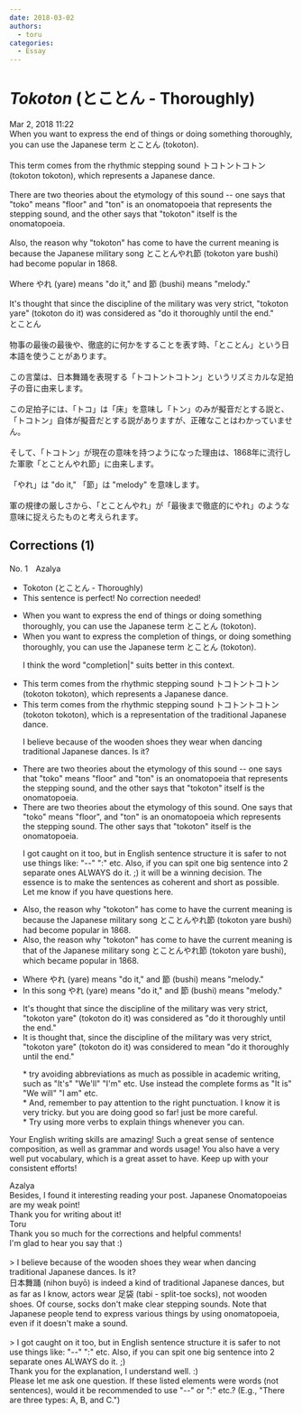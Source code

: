 ```yaml
---
date: 2018-03-02
authors:
  - toru
categories:
  - Essay
---
```


<h1 id="subject_show"><strong><em>Tokoton</strong></em> (とことん - Thoroughly)</h1>
<div class="date">Mar 2, 2018 11:22</div>
<div id="post"><div id="body_show_ori">
When you want to express the end of things or doing something thoroughly, you can use the Japanese term とことん (tokoton).<br/><br/>This term comes from the rhythmic stepping sound トコトントコトン (tokoton tokoton), which represents a Japanese dance.<br/><br/>There are two theories about the etymology of this sound -- one says that "toko" means "floor" and "ton" is an onomatopoeia that represents the stepping sound, and the other says that "tokoton" itself is the onomatopoeia.<br/><br/>Also, the reason why "tokoton" has come to have the current meaning is because the Japanese military song とことんやれ節 (tokoton yare bushi) had become popular in 1868.<br/><br/>Where やれ (yare) means "do it," and 節 (bushi) means "melody."<br/><br/>It's thought that since the discipline of the military was very strict, "tokoton yare" (tokoton do it) was considered as "do it thoroughly until the end."
</div></div>

<!-- more -->

<div id="post_ja"><div id="body_show_mo">
とことん<br/><br/>物事の最後の最後や、徹底的に何かをすることを表す時、「とことん」という日本語を使うことがあります。<br/><br/>この言葉は、日本舞踊を表現する「トコトントコトン」というリズミカルな足拍子の音に由来します。<br/><br/>この足拍子には、「トコ」は「床」を意味し「トン」のみが擬音だとする説と、「トコトン」自体が擬音だとする説がありますが、正確なことはわかっていません。<br/><br/>そして、「トコトン」が現在の意味を持つようになった理由は、1868年に流行した軍歌「とことんやれ節」に由来します。<br/><br/>「やれ」は "do it," 「節」は "melody" を意味します。<br/><br/>軍の規律の厳しさから、「とことんやれ」が「最後まで徹底的にやれ」のような意味に捉えらたものと考えられます。
</div></div>

## Corrections (1)
<div id="block"><div class="first_name"> No. 1　<span class="just_name">Azalya</span></div><div id="block2">
<ul class="correction_field">
<li class="incorrect">Tokoton (とことん - Thoroughly)</li>
<li class="corrected perfect">This sentence is perfect! No correction needed!</li>
</ul>
<ul class="correction_field">
<li class="incorrect">When you want to express the end of things or doing something thoroughly, you can use the Japanese term とことん (tokoton).</li>
<li class="corrected correct">
When you want to express the <span class="f_blue">completion</span> of things<span class="f_red">,</span> or doing something thoroughly, you can use the Japanese term とことん (tokoton).
<p class="correction_comment">I think the word "completion|" suits better in this context.</p>
</li>
</ul>
<ul class="correction_field">
<li class="incorrect">This term comes from the rhythmic stepping sound トコトントコトン (tokoton tokoton), which represents a Japanese dance.</li>
<li class="corrected correct">
This term comes from the rhythmic stepping sound トコトントコトン (tokoton tokoton), which <span class="f_blue">is a </span>represent<span class="f_blue">ation</span> <span class="f_blue">of the</span> <span class="f_blue">traditional</span> Japanese dance.
<p class="correction_comment">I believe because of the wooden shoes they wear when dancing traditional Japanese dances. Is it?</p>
</li>
</ul>
<ul class="correction_field">
<li class="incorrect">There are two theories about the etymology of this sound -- one says that "toko" means "floor" and "ton" is an onomatopoeia that represents the stepping sound, and the other says that "tokoton" itself is the onomatopoeia.</li>
<li class="corrected correct">
There are two theories about the etymology of this sound<span class="f_red">.</span> <span class="f_blue">One</span> says that "toko" means "floor"<span class="f_blue">,</span> and "ton" is an onomatopoeia <span class="f_blue">which</span> represents the stepping sound<span class="f_blue">.</span> <span class="f_blue">The</span> other says that "tokoton" itself is the onomatopoeia.
<p class="correction_comment">I got caught on it too, but in English sentence structure it is safer to not use things like: "--" ":" etc. Also, if you can spit one big sentence into 2 separate ones ALWAYS do it. ;) it will be a winning decision. The essence is to make the sentences as coherent and short as possible. <br/>Let me know if you have questions here.</p>
</li>
</ul>
<ul class="correction_field">
<li class="incorrect">Also, the reason why "tokoton" has come to have the current meaning is because the Japanese military song とことんやれ節 (tokoton yare bushi) had become popular in 1868.</li>
<li class="corrected correct">
Also, the reason why "tokoton" has come to have the current meaning is <span class="f_blue">that</span> <span class="f_blue">of</span> the Japanese military song とことんやれ節 (tokoton yare bushi)<span class="f_blue">,</span> <span class="f_blue">which</span> bec<span class="f_blue">ame</span> popular in 1868.
</li>
</ul>
<ul class="correction_field">
<li class="incorrect">Where やれ (yare) means "do it," and 節 (bushi) means "melody."</li>
<li class="corrected correct">
<span class="f_blue">In this song</span> やれ (yare) means "do it," and 節 (bushi) means "melody."
</li>
</ul>
<ul class="correction_field">
<li class="incorrect">It's thought that since the discipline of the military was very strict, "tokoton yare" (tokoton do it) was considered as "do it thoroughly until the end."</li>
<li class="corrected correct">
It <span class="f_blue">is</span> thought that<span class="f_blue">,</span> since the discipline of the military was very strict, "tokoton yare" (tokoton do it) was considered <span class="f_blue">to mean</span> "do it thoroughly until the end."
<p class="correction_comment">* try avoiding abbreviations as much as possible in academic writing, such as "It's" "We'll" "I'm" etc. Use instead the complete forms as "It is" "We will" "I am" etc.<br/>* And, remember to pay attention to the right punctuation. I know it is very tricky. but you are doing good so far! just be more careful.<br/>* Try using more verbs to explain things whenever you can.</p>
</li>
</ul>
<p class="comment_small">
 Your English writing skills are amazing! Such a great sense of sentence composition, as well as grammar and words usage! You also have a very well put vocabulary, which is a great asset to have. Keep up with your consistent efforts!
</p>

</div><div class="name"><span class="just_name">Azalya</span><br>
Besides, I found it interesting reading your post. Japanese Onomatopoeias are my weak point! <br/>Thank you for writing about it!
</div>
<div class="name"><span class="just_name">Toru</span><br>
Thank you so much for the corrections and helpful comments!<br/>I'm glad to hear you say that :)<br/><br/>&gt; I believe because of the wooden shoes they wear when dancing traditional Japanese dances. Is it?<br/>日本舞踊 (nihon buyō) is indeed a kind of traditional Japanese dances, but as far as I know, actors wear 足袋 (tabi - split-toe socks), not wooden shoes. Of course, socks don't make clear stepping sounds. Note that Japanese people tend to express various things by using onomatopoeia, even if it doesn't make a sound.<br/><br/>&gt; I got caught on it too, but in English sentence structure it is safer to not use things like: "--" ":" etc. Also, if you can spit one big sentence into 2 separate ones ALWAYS do it. ;) <br/>Thank you for the explanation, I understand well. :)<br/>Please let me ask one question. If these listed elements were words (not sentences), would it be recommended to use "--" or ":" etc.? (E.g., "There are three types: A, B, and C.")
</div>
</div>
